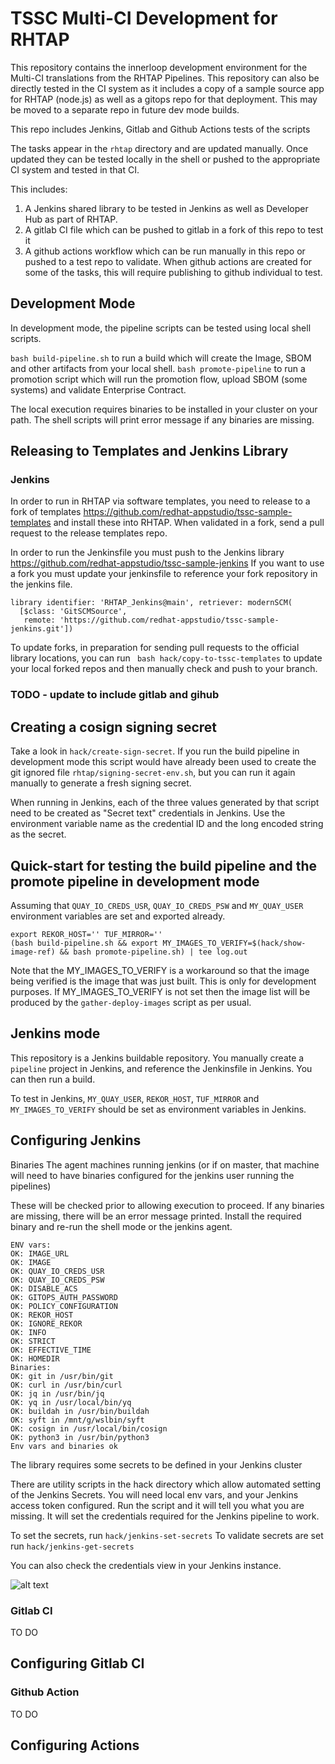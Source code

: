 
# TSSC Multi-CI Development for RHTAP

This repository contains the innerloop development environment for the Multi-CI translations from the RHTAP Pipelines. This repository can also be directly tested in the CI system as it includes a copy of a sample source app for RHTAP (node.js) as well as a gitops repo for that deployment. This may be moved to a separate repo in future dev mode builds.


 This repo includes Jenkins, Gitlab and Github Actions tests of the scripts

The tasks appear in the `rhtap` directory and are updated manually. Once updated they can be tested locally in the shell or pushed to the appropriate CI system and tested in that CI.

This includes:
  1. A Jenkins shared library to be tested in Jenkins as well as Developer Hub as part of RHTAP. 
  2. A gitlab CI file which can be pushed to gitlab in a fork of this repo to test it
  3. A github actions workflow which can be run manually in this repo or pushed to a test repo to validate. When github actions are created for some of the tasks, this will require publishing to github individual to test. 

## Development Mode 

In development mode, the pipeline scripts can be tested using local shell scripts.

`bash build-pipeline.sh` to run a build which will create the Image, SBOM and other artifacts from your local shell. 
`bash promote-pipeline` to run a promotion script which will run the promotion flow, upload SBOM (some systems) and validate  Enterprise Contract.

The local execution requires binaries to be installed in your cluster on your path. The shell scripts will print error message if any binaries are missing. 

## Releasing to Templates and Jenkins Library 

### Jenkins 

In order to run in RHTAP via software templates, you need to release to a fork of templates https://github.com/redhat-appstudio/tssc-sample-templates and install these into RHTAP. When validated in a fork, send a pull request to the release templates repo. 

In order to run the Jenkinsfile you must push to the Jenkins library https://github.com/redhat-appstudio/tssc-sample-jenkins
If you want to use a fork you must update your jenkinsfile to reference your fork repository in the jenkins file. 

```
library identifier: 'RHTAP_Jenkins@main', retriever: modernSCM(
  [$class: 'GitSCMSource',
   remote: 'https://github.com/redhat-appstudio/tssc-sample-jenkins.git'])
```

To update forks, in preparation for sending pull requests to the official library locations, you can run ` bash hack/copy-to-tssc-templates` to update your local forked repos and then manually check and push to your branch. 


### TODO - update to include gitlab and gihub 


## Creating a cosign signing secret

Take a look in `hack/create-sign-secret`. If you run the build pipeline in development mode this script would have already been used to create the git ignored file `rhtap/signing-secret-env.sh`, but you can run it again manually to generate a fresh signing secret.

When running in Jenkins, each of the three values generated by that script need to be created as "Secret text" credentials in Jenkins. Use the environment variable name as the credential ID and the long encoded string as the secret.

## Quick-start for testing the build pipeline and the promote pipeline in development mode

Assuming that `QUAY_IO_CREDS_USR`, `QUAY_IO_CREDS_PSW` and `MY_QUAY_USER` environment variables are set and exported already.

```
export REKOR_HOST='' TUF_MIRROR=''
(bash build-pipeline.sh && export MY_IMAGES_TO_VERIFY=$(hack/show-image-ref) && bash promote-pipeline.sh) | tee log.out
```

Note that the MY_IMAGES_TO_VERIFY is a workaround so that the image being verified is the image that was just built. This is only for development purposes. If MY_IMAGES_TO_VERIFY is not set then the image list will be produced by the `gather-deploy-images` script as per usual.


## Jenkins mode

This repository is a Jenkins buildable repository. You manually create a `pipeline` project in Jenkins, and reference the Jenkinsfile in Jenkins.  You can then run a build.

To test in Jenkins, `MY_QUAY_USER`, `REKOR_HOST`, `TUF_MIRROR` and `MY_IMAGES_TO_VERIFY` should be set as environment variables in Jenkins.

## Configuring Jenkins

Binaries
The agent machines running jenkins (or if on master, that machine will need to have binaries configured for the jenkins user running the pipelines)

These will be checked prior to allowing execution to proceed. If any binaries are missing, there will be an error message printed. Install the required binary and re-run the shell mode or the jenkins agent. 

```
ENV vars:
OK: IMAGE_URL
OK: IMAGE
OK: QUAY_IO_CREDS_USR
OK: QUAY_IO_CREDS_PSW
OK: DISABLE_ACS
OK: GITOPS_AUTH_PASSWORD
OK: POLICY_CONFIGURATION
OK: REKOR_HOST
OK: IGNORE_REKOR
OK: INFO
OK: STRICT
OK: EFFECTIVE_TIME
OK: HOMEDIR
Binaries:
OK: git in /usr/bin/git
OK: curl in /usr/bin/curl
OK: jq in /usr/bin/jq
OK: yq in /usr/local/bin/yq
OK: buildah in /usr/bin/buildah
OK: syft in /mnt/g/wslbin/syft
OK: cosign in /usr/local/bin/cosign
OK: python3 in /usr/bin/python3
Env vars and binaries ok
```

The library requires some secrets to be defined in your Jenkins cluster

There are utility scripts in the hack directory which allow automated setting of the Jenkins Secrets. You will need local env vars, and your Jenkins access token configured. Run the script and it will tell you what you are missing.
It will set the credentials required for the Jenkins pipeline to work.

To set the secrets, run `hack/jenkins-set-secrets`
To validate secrets are set  run `hack/jenkins-get-secrets`

You can also check the credentials view in your Jenkins instance. 

![alt text](creds.png "Title")


### Gitlab CI
TO DO
## Configuring Gitlab CI

### Github Action
TO DO 
## Configuring Actions


